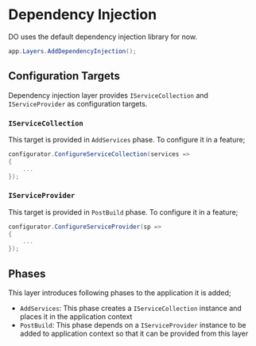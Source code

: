 # Dependency Injection

DO uses the default dependency injection library for now.

```csharp
app.Layers.AddDependencyInjection();
```

## Configuration Targets

Dependency injection layer provides `IServiceCollection` and `IServiceProvider`
as configuration targets.

### `IServiceCollection`

This target is provided in `AddServices` phase. To configure it in a feature;

```csharp
configurator.ConfigureServiceCollection(services =>
{
    ...
});
```

### `IServiceProvider`

This target is provided in `PostBuild` phase. To configure it in a feature;

```csharp
configurator.ConfigureServiceProvider(sp =>
{
    ...
});
```

## Phases

This layer introduces following phases to the application it is added;

- `AddServices`: This phase creates a `IServiceCollection` instance and places
  it in the application context
- `PostBuild`: This phase depends on a `IServiceProvider` instance to be added
  to application context so that it can be provided from this layer
